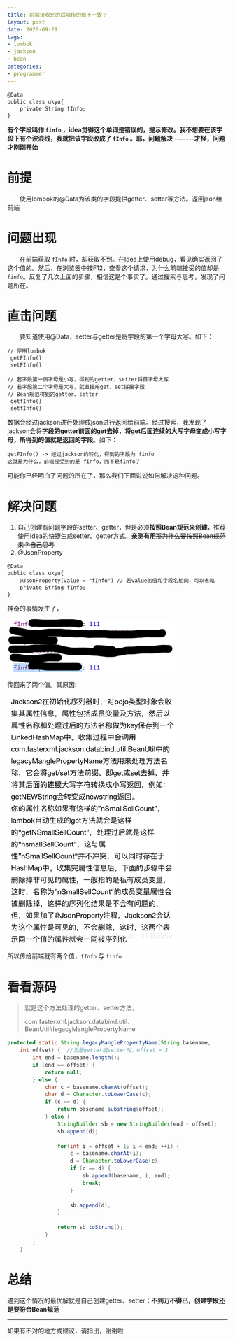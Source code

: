 ```yaml
---
title: 前端接收到的后端传的值不一致？
layout: post
date: 2020-09-29
tags: 
- lombok
- jackson
- bean
categories:
- programmer
---
```

```
@Data
public class ukyu{
    private String fInfo;
}
```
**有个字段叫作 ```finfo``` ，idea觉得这个单词是错误的，提示修改。我不想要在该字段下有个波浪线，我就把该字段改成了 ```fInfo``` 。耶，问题解决 -------才怪，问题才刚刚开始**
<!-- more -->
# 前提
&emsp;&emsp;使用lombok的@Data为该类的字段提供getter、setter等方法。返回json给前端
# 问题出现
&emsp;&emsp;在前端获取 ```fInfo``` 时，却获取不到。在Idea上使用debug，看见确实返回了这个值的。然后，在浏览器中按F12，查看这个请求，为什么前端接受的值却是 ```finfo```。反复了几次上面的步骤，相信这是个事实了。通过搜索与思考，发现了问题所在。
# 直击问题
&emsp;&emsp;要知道使用@Data，setter与getter是将字段的第一个字母大写。如下：
```
// 使用lombok
 getFInfo()
 setFInfo()

// 若字段第一個字母是小写，得到的getter、setter将首字母大写
// 若字段第二个字母是大写，就直接用get、set拼接字段
// Bean规范得到的getter、setter
 getfInfo()
 setfInfo()

```
数据会经过jackson进行处理成json进行返回给前端。经过搜索，我发现了jackson会将**字段的getter前面的get去掉，将get后面连续的大写字母变成小写字母，所得到的值就是返回的字段**。如下：
```
getFInfo() -> 经过jackson的转化，得到的字段为 finfo
这就是为什么，前端接受到的是 finfo，而不是fInfo了
```
可能你已经明白了问题的所在了，那么我们下面说说如何解决这种问题。

# 解决问题
1. 自己创建有问题字段的setter、getter，但是必须**按照Bean规范来创建**，推荐使用Idea的快捷生成setter、getter方式。**亲测有用**~~那为什么要按照Bean规范来？自己思考~~
2. @JsonProperty
```
@Data
public class ukyu{
    @JsonProperty(value = "fInfo") // 若value的值和字段名相同，可以省略
    private String fInfo;
}
```
 神奇的事情发生了，

 ![传回来了两个值](/assets/images/blog/2020-09-29-value-is-inconsistent/two-values.png)

传回来了两个值。其原因:

 ![jackson对pojo序列化处理](/assets/images/blog/2020-09-29-value-is-inconsistent/jackson-serialized-pojo.png)

所以传给前端就有两个值，```fInfo``` 与 ```finfo```

# 看看源码
> 就是这个方法处理的getter、setter方法，
>
> com.fasterxml.jackson.databind.util.
BeanUtil#legacyManglePropertyName

```java
protected static String legacyManglePropertyName(String basename, 
    int offset) {  //当是getter或setter时，offset = 3
        int end = basename.length();
        if (end == offset) {
            return null;
        } else {
            char c = basename.charAt(offset);
            char d = Character.toLowerCase(c);
            if (c == d) {
                return basename.substring(offset);
            } else {
                StringBuilder sb = new StringBuilder(end - offset);
                sb.append(d);

                for(int i = offset + 1; i < end; ++i) {
                    c = basename.charAt(i);
                    d = Character.toLowerCase(c);
                    if (c == d) {
                        sb.append(basename, i, end);
                        break;
                    }

                    sb.append(d);
                }

                return sb.toString();
            }
        }
    }
```

# 总结
遇到这个情况的最优解就是自己创建getter、setter；**不到万不得已，创建字段还是要符合Bean规范**

---
如果有不对的地方或建议，请指出，谢谢啦